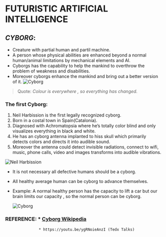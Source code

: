 # __FUTURISTIC ARTIFICIAL INTELLIGENCE__
## *__CYBORG__*:
* Creature with partial human  and partil machine.
* A person whose physical abilities are enhanced beyond a normal human/animal limitations by mechanical elements and AI.
* Cyborgs has the capability to help the mankind to overthrow the problem of weakness and disabilities.
* Moreover cyborgs enhance the mankind and bring out a better version of it.
![Cyborg](https://i0.wp.com/coolhunting.mystagingwebsite.com/wp-content/uploads/2014/12/neil-harbisson-charged-3.jpg?resize=1088%2C725)
>Quote: *Colour is everywhere , so everything has changed.*


### __The first Cyborg__:
1.  Neil Harbission is the first legally recognized cyborg.
2.  Born in a costal town in Spain(Catalonia).
3.  Diagnosed with Achromatopsia where he’s  totally color blind and only visualizes everything in black and white.  
4.  He has an cyborg antenna implanted to hiss skull which primarily detects colors and directs it into audible sound. 
5.  Moreover the antenna could detect invisible radiations, connect to wifi, music, phone calls, video and images transforms into audible vibrations. 
   
![Neil Harbission](https://everwideningcircles.com/wp-content/uploads/2020/04/Picture-9-Lars-Norgaard_small-1821x1024.jpg)

* It is not necessary all defective humans should be a cyborg.
* All healthy average human can be cyborg to advance themselves.
* Example: A normal healthy person has the capacity to lift a car but our brain limits our capacity , so the normal person can be cyborg.


  ![Cyborg](https://static.comicvine.com/uploads/original/11111/111114841/4055431-3129974099-depos.jpg) 




### __REFERENCE__: * [Cyborg Wikipedia](https://en.wikipedia.org/wiki/Cyborg) 
                   * https://youtu.be/ygRNoieAnzI (Tedx Talks)
